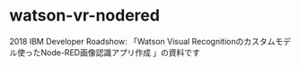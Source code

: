 # watson-vr-nodered
2018 IBM Developer Roadshow: 「Watson Visual Recognitionのカスタムモデル使ったNode-RED画像認識アプリ作成 」の資料です

